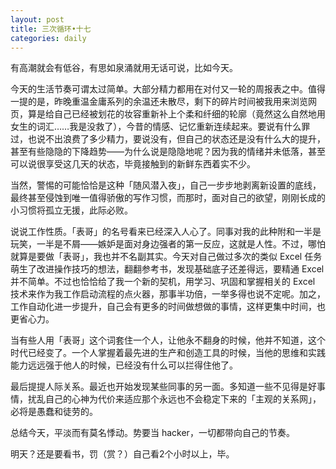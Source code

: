 ```yaml
---
layout: post
title: 三次循环•十七
categories: daily
---
```



有高潮就会有低谷，有思如泉涌就用无话可说，比如今天。

今天的生活节奏可谓太过简单。大部分精力都用在对付又一轮的周报表之中。值得一提的是，昨晚重温金庸系列的余温还未散尽，剩下的碎片时间被我用来浏览网页，算是给自己已经被划花的妆容重新补上个柔和纤细的轮廓（竟然这么自然地用女生的词汇……我是没救了），今昔的情感、记忆重新连续起来。要说有什么罪过，也说不出浪费了多少精力，要说没有，但自己的状态还是没有什么大的提升，甚至有些隐隐的下降趋势——为什么说是隐隐地呢？因为我的情绪并未低落，甚至可以说很享受这几天的状态，毕竟接触到的新鲜东西着实不少。

当然，警惕的可能恰恰是这种「随风潜入夜」，自己一步步地剥离新设置的底线，最终甚至侵蚀到唯一值得骄傲的写作习惯，而那时，面对自己的欲望，刚刚长成的小习惯将孤立无援，此际必败。

说说工作性质。「表哥」的名号看来已经深入人心了。同事对我的此种附和一半是玩笑，一半是不屑——嫉妒是面对身边强者的第一反应，这就是人性。不过，哪怕就算是要做「表哥」，我也并不名副其实。今天对自己做过多次的类似 Excel 任务萌生了改进操作技巧的想法，翻翻参考书，发现基础底子还差得远，要精通 Excel 并不简单。不过也恰恰给了我一个新的契机，用学习、巩固和掌握相关的 Excel 技术来作为我工作启动流程的点火器，那事半功倍，一举多得也说不定呢。加之，工作自动化进一步提升，自己会有更多的时间做想做的事情，这样更集中时间，也更省心力。

当有些人用「表哥」这个词套住一个人，让他永不翻身的时候，他并不知道，这个时代已经变了。一个人掌握着最先进的生产和创造工具的时候，当他的思维和实践能力远远强于他人的时候，已经没有什么可以拦得住他了。

最后提提人际关系。最近也开始发现某些同事的另一面。多知道一些不见得是好事情，扰乱自己的心神为代价来适应那个永远也不会稳定下来的「主观的关系网」，必将是愚蠢和徒劳的。

总结今天，平淡而有莫名悸动。势要当 hacker，一切都带向自己的节奏。

明天？还是要看书，罚（赏？）自己看2个小时以上，毕。

